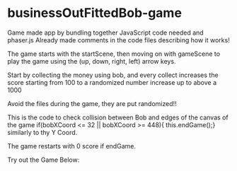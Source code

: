 # businessOutFittedBob-game
Game made app by bundling together JavaScript code needed and phaser.js
Already made comments in the code files describing how it works!

The game starts with the startScene, then moving on with gameScene to play the game using the (up, down, right, left) arrow keys.

Start by collecting the money using bob, and every collect increases the score starting from 100 to a randomized number increase up to above a 1000

Avoid the files during the game, they are put randomized!!

This is the code to check collision between Bob and edges of the canvas of the game
if(bobXCoord <= 32 || bobXCoord >= 448){
      this.endGame();}
similarly to thy Y Coord.

The game restarts with 0 score if endGame.

Try out the Game Below:
